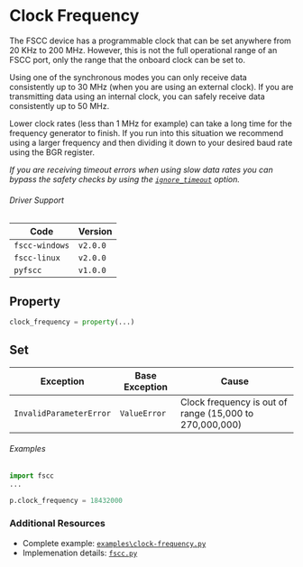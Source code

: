 # Clock Frequency

The FSCC device has a programmable clock that can be set anywhere from
20 KHz to 200 MHz. However, this is not the full operational range of an
FSCC port, only the range that the onboard clock can be set to.

Using one of the synchronous modes you can only receive data consistently
up to 30 MHz (when you are using an external clock). If you are transmitting
data using an internal clock, you can safely receive data consistently up to 50 MHz.

Lower clock rates (less than 1 MHz for example) can take a long time for 
the frequency generator to finish. If you run into this situation we 
recommend using a larger frequency and then dividing it down to your 
desired baud rate using the BGR register.

_If you are receiving timeout errors when using slow data rates you can bypass
the safety checks by using the 
[`ignore_timeout`](https://github.com/commtech/pyfscc/blob/master/docs/ignore-timeout.md)
option._

###### Driver Support
| Code           | Version
| -------------- | --------
| `fscc-windows` | `v2.0.0`
| `fscc-linux`   | `v2.0.0`
| `pyfscc`       | `v1.0.0`

## Property
```python
clock_frequency = property(...)
```

## Set

| Exception               | Base Exception | Cause
| ----------------------- | -------------- | ---------------------------------
| `InvalidParameterError` | `ValueError`    | Clock frequency is out of range (15,000 to 270,000,000)

###### Examples
```python
import fscc
...

p.clock_frequency = 18432000
```


### Additional Resources
- Complete example: [`examples\clock-frequency.py`](https://github.com/commtech/pyfscc/blob/master/examples/clock-frequency.py)
- Implemenation details: [`fscc.py`](https://github.com/commtech/pyfscc/blob/master/fscc.py)
